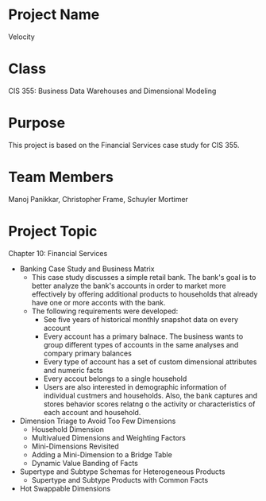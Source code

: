 Project Name
==============================================================
Velocity

Class
==============================================================
CIS 355: Business Data Warehouses and Dimensional Modeling

Purpose
==============================================================
This project is based on the Financial Services case study for CIS 355.

Team Members
==============================================================
Manoj Panikkar,
Christopher Frame,
Schuyler Mortimer



Project Topic
==============================================================
Chapter 10: Financial Services
  * Banking Case Study and Business Matrix
      * This case study discusses a simple retail bank.  The bank's goal is to better analyze the bank's accounts in order to market more effectively by offering additional products to households that already have one or more acconts with the bank.  
      * The following requirements were developed:
          * See five years of historical monthly snapshot data on every account
          * Every account has a primary balnace.  The business wants to group different types of accounts in the same analyses and compary primary balances
          * Every type of account has a set of custom dimensional attributes and numeric facts
          * Every accout belongs to a single household
          * Users are also interested in demographic information of individual custmers and households.  Also, the bank captures and stores behavior scores relatng o the activity or characteristics of each account and household.
  * Dimension Triage to Avoid Too Few Dimensions
      * Household Dimension
      * Multivalued Dimensions and Weighting Factors
      * Mini-Dimensions Revisited
      * Adding a Mini-Dimension to a Bridge Table
      * Dynamic Value Banding of Facts
  * Supertype and Subtype Schemas for Heterogeneous Products
      * Supertype and Subtype Products with Common Facts
  * Hot Swappable Dimensions
	
